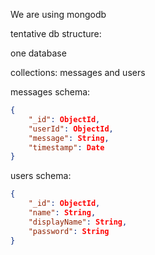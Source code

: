 We are using mongodb

tentative db structure:

one database

collections: messages and users

messages schema: 

```json
{
    "_id": ObjectId,
    "userId": ObjectId,
    "message": String,
    "timestamp": Date
} 
```

users schema:

```json
{
    "_id": ObjectId,
    "name": String,
    "displayName": String,
    "password": String
} 
```